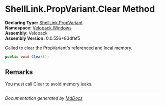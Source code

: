 ﻿<!--  
  <auto-generated>   
    The contents of this file were generated by a tool.  
    Changes to this file may be list if the file is regenerated  
  </auto-generated>   
-->

# ShellLink.PropVariant.Clear Method

**Declaring Type:** [ShellLink.PropVariant](../index.md)  
**Namespace:** [Velopack.Windows](../../../index.md)  
**Assembly:** Velopack  
**Assembly Version:** 0.0.556+83dfef5

Called to clear the PropVariant's referenced and local memory.

```csharp
public void Clear();
```

## Remarks

You must call Clear to avoid memory leaks.

___

*Documentation generated by [MdDocs](https://github.com/ap0llo/mddocs)*
